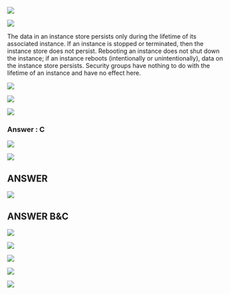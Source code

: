 ![](https://user-images.githubusercontent.com/26511983/70857441-ca494480-1eb3-11ea-8918-48fa832a2504.png)

![](https://user-images.githubusercontent.com/26511983/70857448-ebaa3080-1eb3-11ea-8ea0-0cf6e649719f.png)

The data in an instance store persists only during the lifetime of its associated
instance. If an instance is stopped or terminated, then the instance store does not persist.
Rebooting an instance does not shut down the instance; if an instance reboots
(intentionally or unintentionally), data on the instance store persists. Security groups
have nothing to do with the lifetime of an instance and have no effect here.


![](https://user-images.githubusercontent.com/26511983/71334685-d2812f80-2504-11ea-8872-c6f8c1219bbd.png)

![](https://user-images.githubusercontent.com/26511983/71334732-fb092980-2504-11ea-82aa-308eb3dbbbac.png)

![](https://user-images.githubusercontent.com/26511983/71334758-183df800-2505-11ea-8bac-fbf0cc493ec3.png)

### Answer : C
![](https://user-images.githubusercontent.com/26511983/71786125-d49bc180-2fcd-11ea-8c55-4bc86a0c36ad.png)



![](https://user-images.githubusercontent.com/26511983/71786138-090f7d80-2fce-11ea-9c5e-dd2afaa53562.png)

## ANSWER

![](https://user-images.githubusercontent.com/26511983/71786154-35c39500-2fce-11ea-9645-dacab5d9d887.png)

## ANSWER B&C
![](https://user-images.githubusercontent.com/26511983/71786219-a10d6700-2fce-11ea-8279-4bce98d9956e.png)

![](https://user-images.githubusercontent.com/26511983/71786255-11b48380-2fcf-11ea-9aa0-343a3c23281a.png)

![](https://user-images.githubusercontent.com/26511983/71786269-3577c980-2fcf-11ea-9bd3-a49f070629a3.png)

![](https://user-images.githubusercontent.com/26511983/71786317-c2228780-2fcf-11ea-978d-b7b01aadc4d6.png)

![](https://user-images.githubusercontent.com/26511983/71786339-00b84200-2fd0-11ea-80a5-78599b46026d.png)

